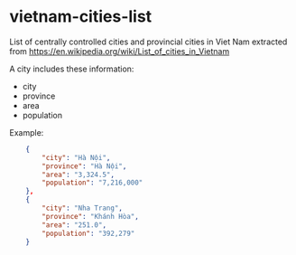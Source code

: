 # vietnam-cities-list
List of centrally controlled cities and provincial cities in Viet Nam extracted from https://en.wikipedia.org/wiki/List_of_cities_in_Vietnam

A city includes these information: 
- city
- province
- area
- population

Example:

```json
    {
        "city": "Hà Nội",
        "province": "Hà Nội",
        "area": "3,324.5",
        "population": "7,216,000"
    },
    {
        "city": "Nha Trang",
        "province": "Khánh Hòa",
        "area": "251.0",
        "population": "392,279"
    }
```
